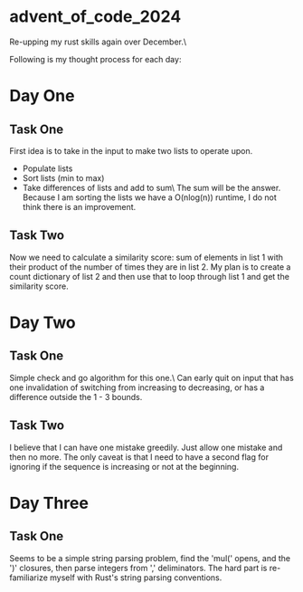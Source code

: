 # advent_of_code_2024
Re-upping my rust skills again over December.\\

Following is my thought process for each day:
# Day One
## Task One
First idea is to take in the input to make two lists to operate upon.
* Populate lists
* Sort lists (min to max)
* Take differences of lists and add to sum\\
The sum will be the answer. Because I am sorting the lists we have a O(nlog(n)) runtime, I do not think there is an improvement.
## Task Two
Now we need to calculate a similarity score: sum of elements in list 1 with their product of the number of times they are in list 2.
My plan is to create a count dictionary of list 2 and then use that to loop through list 1 and get the similarity score.

# Day Two
## Task One
Simple check and go algorithm for this one.\\
Can early quit on input that has one invalidation of switching from increasing to decreasing, or has a difference outside the 1 - 3 bounds.
## Task Two
I believe that I can have one mistake greedily. Just allow one mistake and then no more. The only caveat is that I need to have a second flag for ignoring if the sequence is increasing or not at the beginning.

# Day Three
## Task One
Seems to be a simple string parsing problem, find the 'mul(' opens, and the ')' closures, then parse integers from ',' deliminators. The hard part is re-familiarize myself with Rust's string parsing conventions. 
